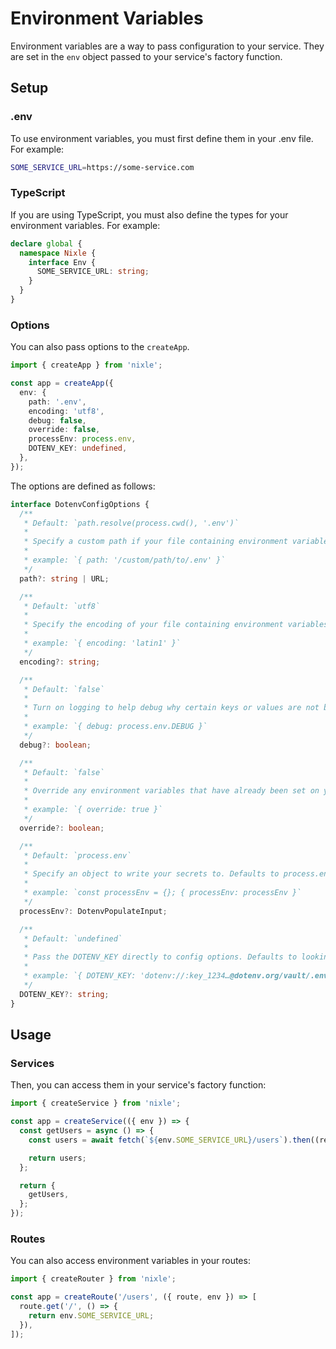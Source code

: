 # Environment Variables

Environment variables are a way to pass configuration to your service. They are set in the `env` object passed to your service's factory function.

## Setup

### .env

To use environment variables, you must first define them in your .env file. For example:

```sh
SOME_SERVICE_URL=https://some-service.com
```

### TypeScript

If you are using TypeScript, you must also define the types for your environment variables. For example:

```ts
declare global {
  namespace Nixle {
    interface Env {
      SOME_SERVICE_URL: string;
    }
  }
}
```

### Options

You can also pass options to the `createApp`.

```ts
import { createApp } from 'nixle';

const app = createApp({
  env: {
    path: '.env',
    encoding: 'utf8',
    debug: false,
    override: false,
    processEnv: process.env,
    DOTENV_KEY: undefined,
  },
});
```

The options are defined as follows:

```ts
interface DotenvConfigOptions {
  /**
   * Default: `path.resolve(process.cwd(), '.env')`
   *
   * Specify a custom path if your file containing environment variables is located elsewhere.
   *
   * example: `{ path: '/custom/path/to/.env' }`
   */
  path?: string | URL;

  /**
   * Default: `utf8`
   *
   * Specify the encoding of your file containing environment variables.
   *
   * example: `{ encoding: 'latin1' }`
   */
  encoding?: string;

  /**
   * Default: `false`
   *
   * Turn on logging to help debug why certain keys or values are not being set as you expect.
   *
   * example: `{ debug: process.env.DEBUG }`
   */
  debug?: boolean;

  /**
   * Default: `false`
   *
   * Override any environment variables that have already been set on your machine with values from your .env file.
   *
   * example: `{ override: true }`
   */
  override?: boolean;

  /**
   * Default: `process.env`
   *
   * Specify an object to write your secrets to. Defaults to process.env environment variables.
   *
   * example: `const processEnv = {}; { processEnv: processEnv }`
   */
  processEnv?: DotenvPopulateInput;

  /**
   * Default: `undefined`
   *
   * Pass the DOTENV_KEY directly to config options. Defaults to looking for process.env.DOTENV_KEY environment variable. Note this only applies to decrypting .env.vault files. If passed as null or undefined, or not passed at all, dotenv falls back to its traditional job of parsing a .env file.
   *
   * example: `{ DOTENV_KEY: 'dotenv://:key_1234…@dotenv.org/vault/.env.vault?environment=production' }`
   */
  DOTENV_KEY?: string;
}
```

## Usage

### Services

Then, you can access them in your service's factory function:

```ts
import { createService } from 'nixle';

const app = createService(({ env }) => {
  const getUsers = async () => {
    const users = await fetch(`${env.SOME_SERVICE_URL}/users`).then((res) => res.json());

    return users;
  };

  return {
    getUsers,
  };
});
```

### Routes

You can also access environment variables in your routes:

```ts
import { createRouter } from 'nixle';

const app = createRoute('/users', ({ route, env }) => [
  route.get('/', () => {
    return env.SOME_SERVICE_URL;
  }),
]);
```
